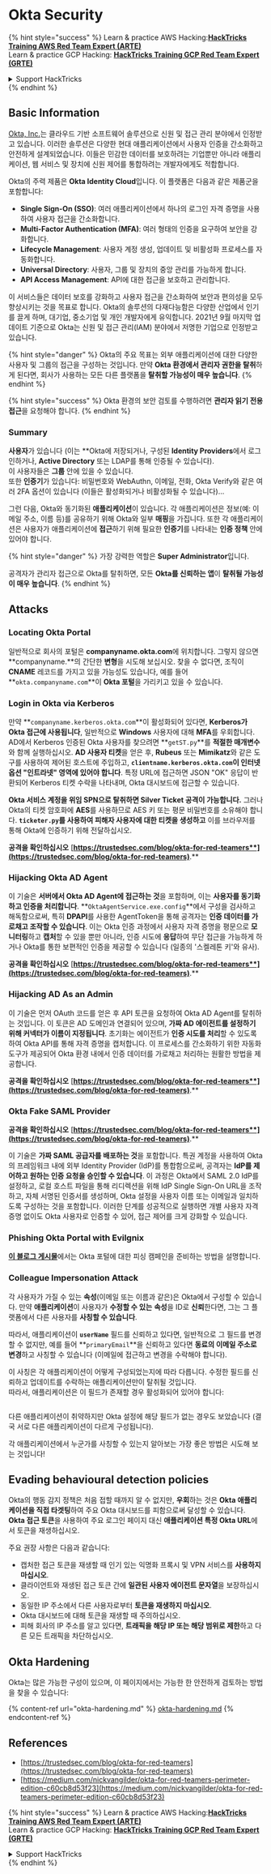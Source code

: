 # Okta Security

{% hint style="success" %}
Learn & practice AWS Hacking:<img src="../../.gitbook/assets/image (1) (1).png" alt="" data-size="line">[**HackTricks Training AWS Red Team Expert (ARTE)**](https://training.hacktricks.xyz/courses/arte)<img src="../../.gitbook/assets/image (1) (1).png" alt="" data-size="line">\
Learn & practice GCP Hacking: <img src="../../.gitbook/assets/image (2).png" alt="" data-size="line">[**HackTricks Training GCP Red Team Expert (GRTE)**<img src="../../.gitbook/assets/image (2).png" alt="" data-size="line">](https://training.hacktricks.xyz/courses/grte)

<details>

<summary>Support HackTricks</summary>

* Check the [**subscription plans**](https://github.com/sponsors/carlospolop)!
* **Join the** 💬 [**Discord group**](https://discord.gg/hRep4RUj7f) or the [**telegram group**](https://t.me/peass) or **follow** us on **Twitter** 🐦 [**@hacktricks\_live**](https://twitter.com/hacktricks\_live)**.**
* **Share hacking tricks by submitting PRs to the** [**HackTricks**](https://github.com/carlospolop/hacktricks) and [**HackTricks Cloud**](https://github.com/carlospolop/hacktricks-cloud) github repos.

</details>
{% endhint %}

## Basic Information

[Okta, Inc.](https://www.okta.com/)는 클라우드 기반 소프트웨어 솔루션으로 신원 및 접근 관리 분야에서 인정받고 있습니다. 이러한 솔루션은 다양한 현대 애플리케이션에서 사용자 인증을 간소화하고 안전하게 설계되었습니다. 이들은 민감한 데이터를 보호하려는 기업뿐만 아니라 애플리케이션, 웹 서비스 및 장치에 신원 제어를 통합하려는 개발자에게도 적합합니다.

Okta의 주력 제품은 **Okta Identity Cloud**입니다. 이 플랫폼은 다음과 같은 제품군을 포함합니다:

* **Single Sign-On (SSO)**: 여러 애플리케이션에서 하나의 로그인 자격 증명을 사용하여 사용자 접근을 간소화합니다.
* **Multi-Factor Authentication (MFA)**: 여러 형태의 인증을 요구하여 보안을 강화합니다.
* **Lifecycle Management**: 사용자 계정 생성, 업데이트 및 비활성화 프로세스를 자동화합니다.
* **Universal Directory**: 사용자, 그룹 및 장치의 중앙 관리를 가능하게 합니다.
* **API Access Management**: API에 대한 접근을 보호하고 관리합니다.

이 서비스들은 데이터 보호를 강화하고 사용자 접근을 간소화하여 보안과 편의성을 모두 향상시키는 것을 목표로 합니다. Okta의 솔루션의 다재다능함은 다양한 산업에서 인기를 끌게 하며, 대기업, 중소기업 및 개인 개발자에게 유익합니다. 2021년 9월 마지막 업데이트 기준으로 Okta는 신원 및 접근 관리(IAM) 분야에서 저명한 기업으로 인정받고 있습니다.

{% hint style="danger" %}
Okta의 주요 목표는 외부 애플리케이션에 대한 다양한 사용자 및 그룹의 접근을 구성하는 것입니다. 만약 **Okta 환경에서 관리자 권한을 탈취**하게 된다면, 회사가 사용하는 모든 다른 플랫폼을 **탈취할 가능성이 매우 높습니다**.
{% endhint %}

{% hint style="success" %}
Okta 환경의 보안 검토를 수행하려면 **관리자 읽기 전용 접근**을 요청해야 합니다.
{% endhint %}

### Summary

**사용자**가 있습니다 (이는 **Okta에 저장되거나, 구성된 **Identity Providers**에서 로그인하거나, **Active Directory** 또는 LDAP를 통해 인증될 수 있습니다).\
이 사용자들은 **그룹** 안에 있을 수 있습니다.\
또한 **인증기**가 있습니다: 비밀번호와 WebAuthn, 이메일, 전화, Okta Verify와 같은 여러 2FA 옵션이 있습니다 (이들은 활성화되거나 비활성화될 수 있습니다)...

그런 다음, Okta와 동기화된 **애플리케이션**이 있습니다. 각 애플리케이션은 정보(예: 이메일 주소, 이름 등)를 공유하기 위해 Okta와 일부 **매핑**을 가집니다. 또한 각 애플리케이션은 사용자가 애플리케이션에 **접근**하기 위해 필요한 **인증기**를 나타내는 **인증 정책** 안에 있어야 합니다.

{% hint style="danger" %}
가장 강력한 역할은 **Super Administrator**입니다.

공격자가 관리자 접근으로 Okta를 탈취하면, 모든 **Okta를 신뢰하는 앱**이 **탈취될 가능성이 매우 높습니다**.
{% endhint %}

## Attacks

### Locating Okta Portal

일반적으로 회사의 포털은 **companyname.okta.com**에 위치합니다. 그렇지 않으면 **companyname.**의 간단한 **변형**을 시도해 보십시오. 찾을 수 없다면, 조직이 **CNAME** 레코드를 가지고 있을 가능성도 있습니다, 예를 들어 **`okta.companyname.com`**이 **Okta 포털**을 가리키고 있을 수 있습니다.

### Login in Okta via Kerberos

만약 **`companyname.kerberos.okta.com`**이 활성화되어 있다면, **Kerberos가 Okta 접근에 사용됩니다**, 일반적으로 **Windows** 사용자에 대해 **MFA**를 우회합니다. AD에서 Kerberos 인증된 Okta 사용자를 찾으려면 **`getST.py`**를 **적절한 매개변수**와 함께 실행하십시오. **AD 사용자 티켓**을 얻은 후, **Rubeus** 또는 **Mimikatz**와 같은 도구를 사용하여 제어된 호스트에 주입하고, **`clientname.kerberos.okta.com`이 인터넷 옵션 "인트라넷" 영역에 있어야 합니다**. 특정 URL에 접근하면 JSON "OK" 응답이 반환되어 Kerberos 티켓 수락을 나타내며, Okta 대시보드에 접근할 수 있습니다.

**Okta 서비스 계정을 위임 SPN으로 탈취하면 Silver Ticket 공격이 가능합니다.** 그러나 Okta의 티켓 암호화에 **AES**를 사용하므로 AES 키 또는 평문 비밀번호를 소유해야 합니다. **`ticketer.py`를 사용하여 피해자 사용자에 대한 티켓을 생성하고** 이를 브라우저를 통해 Okta에 인증하기 위해 전달하십시오.

**공격을 확인하십시오** [**https://trustedsec.com/blog/okta-for-red-teamers**](https://trustedsec.com/blog/okta-for-red-teamers)**.**

### Hijacking Okta AD Agent

이 기술은 **서버에서 Okta AD Agent에 접근하는 것**을 포함하며, 이는 **사용자를 동기화하고 인증을 처리합니다**. **`OktaAgentService.exe.config`**에서 구성을 검사하고 해독함으로써, 특히 **DPAPI**를 사용한 AgentToken을 통해 공격자는 **인증 데이터를 가로채고 조작할 수 있습니다**. 이는 Okta 인증 과정에서 사용자 자격 증명을 평문으로 **모니터링**하고 **캡처**할 수 있을 뿐만 아니라, 인증 시도에 **응답**하여 무단 접근을 가능하게 하거나 Okta를 통한 보편적인 인증을 제공할 수 있습니다 (일종의 '스켈레톤 키'와 유사).

**공격을 확인하십시오** [**https://trustedsec.com/blog/okta-for-red-teamers**](https://trustedsec.com/blog/okta-for-red-teamers)**.**

### Hijacking AD As an Admin

이 기술은 먼저 OAuth 코드를 얻은 후 API 토큰을 요청하여 Okta AD Agent를 탈취하는 것입니다. 이 토큰은 AD 도메인과 연결되어 있으며, **가짜 AD 에이전트를 설정하기 위해 커넥터가 이름이 지정됩니다**. 초기화는 에이전트가 **인증 시도를 처리**할 수 있도록 하여 Okta API를 통해 자격 증명을 캡처합니다. 이 프로세스를 간소화하기 위한 자동화 도구가 제공되어 Okta 환경 내에서 인증 데이터를 가로채고 처리하는 원활한 방법을 제공합니다.

**공격을 확인하십시오** [**https://trustedsec.com/blog/okta-for-red-teamers**](https://trustedsec.com/blog/okta-for-red-teamers)**.**

### Okta Fake SAML Provider

**공격을 확인하십시오** [**https://trustedsec.com/blog/okta-for-red-teamers**](https://trustedsec.com/blog/okta-for-red-teamers)**.**

이 기술은 **가짜 SAML 공급자를 배포하는 것**을 포함합니다. 특권 계정을 사용하여 Okta의 프레임워크 내에 외부 Identity Provider (IdP)를 통합함으로써, 공격자는 **IdP를 제어하고 원하는 인증 요청을 승인할 수 있습니다**. 이 과정은 Okta에서 SAML 2.0 IdP를 설정하고, 로컬 호스트 파일을 통해 리디렉션을 위해 IdP Single Sign-On URL을 조작하고, 자체 서명된 인증서를 생성하며, Okta 설정을 사용자 이름 또는 이메일과 일치하도록 구성하는 것을 포함합니다. 이러한 단계를 성공적으로 실행하면 개별 사용자 자격 증명 없이도 Okta 사용자로 인증할 수 있어, 접근 제어를 크게 강화할 수 있습니다.

### Phishing Okta Portal with Evilgnix

[**이 블로그 게시물**](https://medium.com/nickvangilder/okta-for-red-teamers-perimeter-edition-c60cb8d53f23)에서는 Okta 포털에 대한 피싱 캠페인을 준비하는 방법을 설명합니다.

### Colleague Impersonation Attack

각 사용자가 가질 수 있는 **속성**(이메일 또는 이름과 같은)은 Okta에서 구성할 수 있습니다. 만약 **애플리케이션**이 사용자가 **수정할 수 있는** **속성**을 ID로 **신뢰**한다면, 그는 그 플랫폼에서 다른 사용자를 **사칭할 수 있습니다**.

따라서, 애플리케이션이 **`userName`** 필드를 신뢰하고 있다면, 일반적으로 그 필드를 변경할 수 없지만, 예를 들어 **`primaryEmail`**을 신뢰하고 있다면 **동료의 이메일 주소로 변경**하고 사칭할 수 있습니다 (이메일에 접근하고 변경을 수락해야 합니다).

이 사칭은 각 애플리케이션이 어떻게 구성되었는지에 따라 다릅니다. 수정한 필드를 신뢰하고 업데이트를 수락하는 애플리케이션만이 탈취될 것입니다.\
따라서, 애플리케이션은 이 필드가 존재할 경우 활성화되어 있어야 합니다:

<figure><img src="../../.gitbook/assets/image (175).png" alt=""><figcaption></figcaption></figure>

다른 애플리케이션이 취약하지만 Okta 설정에 해당 필드가 없는 경우도 보았습니다 (결국 서로 다른 애플리케이션이 다르게 구성됩니다).

각 애플리케이션에서 누군가를 사칭할 수 있는지 알아보는 가장 좋은 방법은 시도해 보는 것입니다!

## Evading behavioural detection policies <a href="#id-9fde" id="id-9fde"></a>

Okta의 행동 감지 정책은 처음 접할 때까지 알 수 없지만, **우회**하는 것은 **Okta 애플리케이션을 직접 타겟팅**하여 주요 Okta 대시보드를 피함으로써 달성할 수 있습니다. **Okta 접근 토큰**을 사용하여 주요 로그인 페이지 대신 **애플리케이션 특정 Okta URL**에서 토큰을 재생하십시오.

주요 권장 사항은 다음과 같습니다:

* 캡처한 접근 토큰을 재생할 때 인기 있는 익명화 프록시 및 VPN 서비스를 **사용하지 마십시오**.
* 클라이언트와 재생된 접근 토큰 간에 **일관된 사용자 에이전트 문자열**을 보장하십시오.
* 동일한 IP 주소에서 다른 사용자로부터 **토큰을 재생하지 마십시오**.
* Okta 대시보드에 대해 토큰을 재생할 때 주의하십시오.
* 피해 회사의 IP 주소를 알고 있다면, **트래픽을 해당 IP 또는 해당 범위로 제한**하고 다른 모든 트래픽을 차단하십시오.

## Okta Hardening

Okta는 많은 가능한 구성이 있으며, 이 페이지에서는 가능한 한 안전하게 검토하는 방법을 찾을 수 있습니다:

{% content-ref url="okta-hardening.md" %}
[okta-hardening.md](okta-hardening.md)
{% endcontent-ref %}

## References

* [https://trustedsec.com/blog/okta-for-red-teamers](https://trustedsec.com/blog/okta-for-red-teamers)
* [https://medium.com/nickvangilder/okta-for-red-teamers-perimeter-edition-c60cb8d53f23](https://medium.com/nickvangilder/okta-for-red-teamers-perimeter-edition-c60cb8d53f23)

{% hint style="success" %}
Learn & practice AWS Hacking:<img src="../../.gitbook/assets/image (1) (1).png" alt="" data-size="line">[**HackTricks Training AWS Red Team Expert (ARTE)**](https://training.hacktricks.xyz/courses/arte)<img src="../../.gitbook/assets/image (1) (1).png" alt="" data-size="line">\
Learn & practice GCP Hacking: <img src="../../.gitbook/assets/image (2).png" alt="" data-size="line">[**HackTricks Training GCP Red Team Expert (GRTE)**<img src="../../.gitbook/assets/image (2).png" alt="" data-size="line">](https://training.hacktricks.xyz/courses/grte)

<details>

<summary>Support HackTricks</summary>

* Check the [**subscription plans**](https://github.com/sponsors/carlospolop)!
* **Join the** 💬 [**Discord group**](https://discord.gg/hRep4RUj7f) or the [**telegram group**](https://t.me/peass) or **follow** us on **Twitter** 🐦 [**@hacktricks\_live**](https://twitter.com/hacktricks\_live)**.**
* **Share hacking tricks by submitting PRs to the** [**HackTricks**](https://github.com/carlospolop/hacktricks) and [**HackTricks Cloud**](https://github.com/carlospolop/hacktricks-cloud) github repos.

</details>
{% endhint %}
